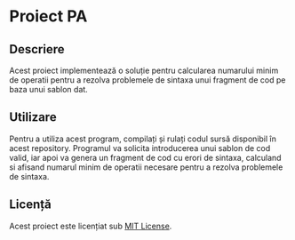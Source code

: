 # Proiect PA

## Descriere
Acest proiect implementează o soluție pentru calcularea numarului minim de operatii pentru a rezolva problemele de sintaxa unui fragment de cod pe baza unui sablon dat.

## Utilizare
Pentru a utiliza acest program, compilați și rulați codul sursă disponibil în acest repository. Programul va solicita introducerea unui sablon de cod valid, iar apoi va genera un fragment de cod cu erori de sintaxa, calculand si afisand numarul minim de operatii necesare pentru a rezolva problemele de sintaxa.

## Licență
Acest proiect este licențiat sub [MIT License](LICENSE).

